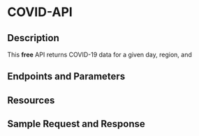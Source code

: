 # COVID-API

## Description

This **free** API returns COVID-19 data for a given day, region, and 

## Endpoints and Parameters

## Resources

## Sample Request and Response
